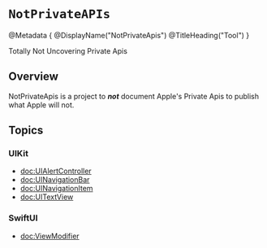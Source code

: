 # ``NotPrivateAPIs``

@Metadata {
    @DisplayName("NotPrivateApis")
    @TitleHeading("Tool")
}

Totally Not Uncovering Private Apis

## Overview

NotPrivateApis is a project to _**not**_ document Apple's Private Apis to publish what Apple will not.

## Topics

### UIKit

- <doc:UIAlertController>
- <doc:UINavigationBar>
- <doc:UINavigationItem>
- <doc:UITextView>

### SwiftUI

- <doc:ViewModifier>
